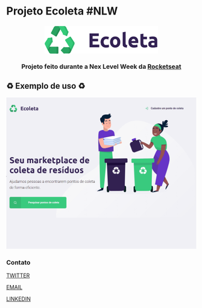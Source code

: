# Projeto Ecoleta #NLW
<h3 align="center">
    <img alt="Logo" title="#logo" width="300px" src="READMEPICTURES/logo.png">
    <br><br>
    <b>Projeto feito durante a Nex Level Week da <a href="https://rocketseat.com.br/">Rocketseat</a></b>  
    <br>
</h3>

## ♻️ Exemplo de uso ♻️

![](READMEPICTURES/gif.gif)

### Contato
[TWITTER](https://twitter.com/H1gor1)<br/>

[EMAIL](mailto:higorgabrieldev@gmail.com)<br/>

[LINKEDIN](https://bit.ly/3dDeMap)

